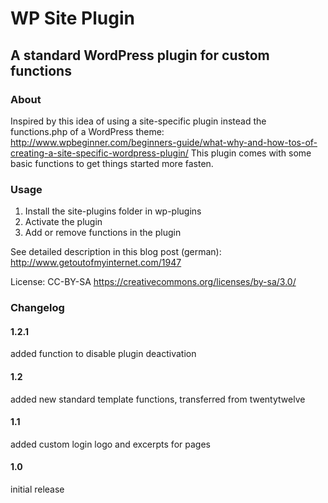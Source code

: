 # WP Site Plugin
## A standard WordPress plugin for custom functions

### About
Inspired by this idea of using a site-specific plugin instead the
functions.php of a WordPress theme:
http://www.wpbeginner.com/beginners-guide/what-why-and-how-tos-of-creating-a-site-specific-wordpress-plugin/
This plugin comes with some basic functions to get things started more fasten.

### Usage

1. Install the site-plugins folder in wp-plugins
2. Activate the plugin
3. Add or remove functions in the plugin

See detailed description in this blog post (german): http://www.getoutofmyinternet.com/1947

License: CC-BY-SA https://creativecommons.org/licenses/by-sa/3.0/

### Changelog

#### 1.2.1

added function to disable plugin deactivation

#### 1.2

added new standard template functions, transferred from twentytwelve

#### 1.1

added custom login logo and excerpts for pages

#### 1.0

initial release


